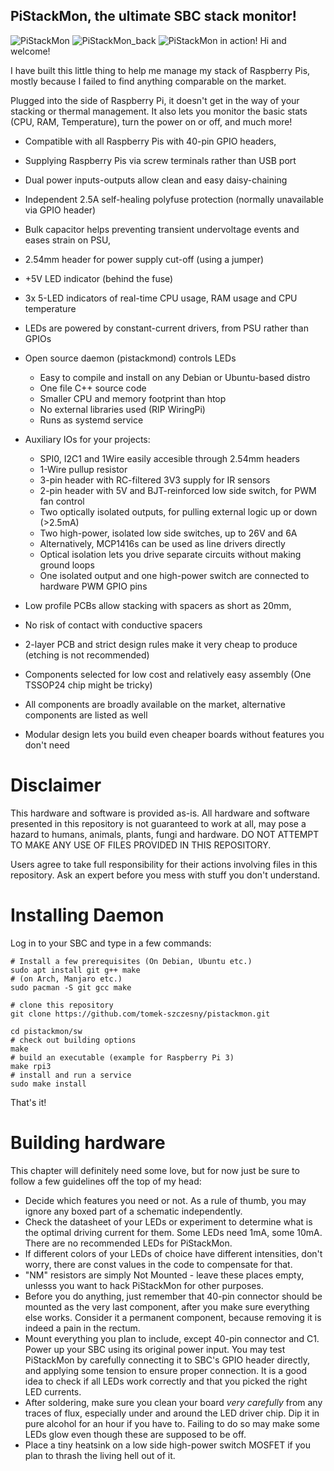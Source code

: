 ## PiStackMon, the ultimate SBC stack monitor!
![PiStackMon](https://user-images.githubusercontent.com/44300715/109698341-99742e80-7b8f-11eb-9cdc-f40a1635fd28.png)
![PiStackMon_back](https://user-images.githubusercontent.com/44300715/109701973-ef4ad580-7b93-11eb-8436-c49a15260953.png)
![PiStackMon in action!](https://user-images.githubusercontent.com/44300715/109698544-ce808100-7b8f-11eb-84a5-de4d42992064.jpg)
Hi and welcome!

I have built this little thing to help me manage my stack of Raspberry Pis, mostly because I failed to find anything comparable on the market.

Plugged into the side of Raspberry Pi, it doesn't get in the way of your stacking or thermal management.
It also lets you monitor the basic stats (CPU, RAM, Temperature), turn the power on or off, and much more!

- Compatible with all Raspberry Pis with 40-pin GPIO headers,
- Supplying Raspberry Pis via screw terminals rather than USB port
- Dual power inputs-outputs allow clean and easy daisy-chaining
- Independent 2.5A self-healing polyfuse protection (normally unavailable via GPIO header)
- Bulk capacitor helps preventing transient undervoltage events and eases strain on PSU,
- 2.54mm header for power supply cut-off (using a jumper)
- +5V LED indicator (behind the fuse)

- 3x 5-LED indicators of real-time CPU usage, RAM usage and CPU temperature
- LEDs are powered by constant-current drivers, from PSU rather than GPIOs
- Open source daemon (pistackmond) controls LEDs
	- Easy to compile and install on any Debian or Ubuntu-based distro
	- One file C++ source code
	- Smaller CPU and memory footprint than htop
	- No external libraries used (RIP WiringPi)
	- Runs as systemd service

- Auxiliary IOs for your projects:
	- SPI0, I2C1 and 1Wire easily accesible through 2.54mm headers
	- 1-Wire pullup resistor
	- 3-pin header with RC-filtered 3V3 supply for IR sensors
	- 2-pin header with 5V and BJT-reinforced low side switch, for PWM fan control
	- Two optically isolated outputs, for pulling external logic up or down (>2.5mA)
	- Two high-power, isolated low side switches, up to 26V and 6A
	- Alternatively, MCP1416s can be used as line drivers directly
	- Optical isolation lets you drive separate circuits without making ground loops
	- One isolated output and one high-power switch are connected to hardware PWM GPIO pins

- Low profile PCBs allow stacking with spacers as short as 20mm,
- No risk of contact with conductive spacers
- 2-layer PCB and strict design rules make it very cheap to produce (etching is not recommended)
- Components selected for low cost and relatively easy assembly (One TSSOP24 chip might be tricky)
- All components are broadly available on the market, alternative components are listed as well
- Modular design lets you build even cheaper boards without features you don't need

# Disclaimer
This hardware and software is provided as-is.
All hardware and software presented in this repository is not guaranteed to work at all, may pose a hazard to humans, animals, plants, fungi and hardware.
DO NOT ATTEMPT TO MAKE ANY USE OF FILES PROVIDED IN THIS REPOSITORY.

Users agree to take full responsibility for their actions involving files in this repository.
Ask an expert before you mess with stuff you don't understand.

# Installing Daemon

Log in to your SBC and type in a few commands:

```
# Install a few prerequisites (On Debian, Ubuntu etc.)
sudo apt install git g++ make
# (on Arch, Manjaro etc.)
sudo pacman -S git gcc make

# clone this repository
git clone https://github.com/tomek-szczesny/pistackmon.git

cd pistackmon/sw
# check out building options
make
# build an executable (example for Raspberry Pi 3)
make rpi3
# install and run a service
sudo make install
```

That's it!

# Building hardware

This chapter will definitely need some love, but for now just be sure to follow a few guidelines off the top of my head:
- Decide which features you need or not. As a rule of thumb, you may ignore any boxed part of a schematic independently.
- Check the datasheet of your LEDs or experiment to determine what is the optimal driving current for them. Some LEDs need 1mA, some 10mA. There are no recommended LEDs for PiStackMon.
- If different colors of your LEDs of choice have different intensities, don't worry, there are const values in the code to compensate for that.
- "NM" resistors are simply Not Mounted - leave these places empty, unlesss you want to hack PiStackMon for other purposes.
- Before you do anything, just remember that 40-pin connector should be mounted as the very last component, after you make sure everything else works. Consider it a permanent component, because removing it is indeed a pain in the rectum.
- Mount everything you plan to include, except 40-pin connector and C1. Power up your SBC using its original power input. You may test PiStackMon by carefully connecting it to SBC's GPIO header directly, and applying some tension to ensure proper connection. It is a good idea to check if all LEDs work correctly and that you picked the right LED currents.
- After soldering, make sure you clean your board _very carefully_ from any traces of flux, especially under and around the LED driver chip. Dip it in pure alcohol for an hour if you have to. Failing to do so may make some LEDs glow even though these are supposed to be off.
- Place a tiny heatsink on a low side high-power switch MOSFET if you plan to thrash the living hell out of it.


